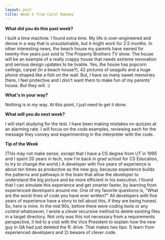```yaml
---
layout: post
title: Week 5 from Carol Ramsey
---
```


**What did you do this past week?**

I built a time machine. I found extra time. My life is over-engineered and dense in a way that is unsustainable, but it might work for 2.5 months. In other interesting news, the beach house my parents have owned for twenty-five years just sold to The Property Brothers TV show. The house will be an example of a really crappy house that needs extreme renovation and serious design updates to be livable. Yes, the house has popcorn ceilings, carpet (in a beach house?), 42 pictures of seagulls and a huge phone shaped like a fish on the wall. But, I have so many sweet memories there, I feel protective and I don't want them to make fun of my parents' house. But they will. :)

**What's in your way?**

Nothing is in my way. At this point, I just need to get it done. 

**What will you do next week?**

I will start studying for the test. I have been making mistakes on quizzes at an alarming rate. I will focus on the code examples, reviewing each for the message they convey and experimenting in the interpreter with the code.   

**Tip of the Week**

(This may not make sense, except that I have a CS degree from UT in 1995 and I spent 20 years in tech, now I'm back in grad school for CS Education, to try to change the world.) A developer with five years of experience is about ten times as productive as the new guy, because experience builds the patterns and pathways in the brain that allow the developer to understand the big picture and be more efficient in his execution. I found that I can simulate this experience and get smarter faster, by learning from experienced developers around me. One of my favorite questions is, "What are the worst lines of code you have ever written?" All developers with five years of experience have a story to tell about this, if they are being honest. So, here is mine. In the mid 90s, before there were coding tools or any control whatsoever, I wrote a clever recursive method to delete existing files in a target directory. Not only was this not necessary from a requirements perspective, it led to a visit with the Vice President to explain how the new guy in QA had just deleted the R: drive. That makes two tips: 1) learn from experienced developers and 2) beware of clever code.



